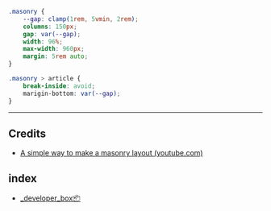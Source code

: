 
```scss
.masonry {
	--gap: clamp(1rem, 5vmin, 2rem);
	columns: 150px;
	gap: var(--gap);
	width: 96%;
	max-width: 960px;
	margin: 5rem auto;
}

.masonry > article {
	break-inside: avoid;
	marigin-bottom: var(--gap);
}
```


---

## Credits
- [A simple way to make a masonry layout (youtube.com)](https://www.youtube.com/shorts/NNLxPcEnZDY)
## index
- [_developer_box📦](📁developer/_developer_box📦.md)